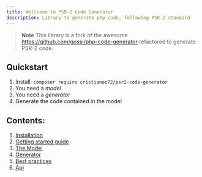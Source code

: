```yaml
---
title: Wellcome to PSR-2 Code Generator
description: Library to generate php code, following PSR-2 standard
---
```


>**Note** This library is a fork of the awesome https://github.com/gossi/php-code-generator refactored to generate PSR-2 code. 

## Quickstart

1.  Install: `composer require cristianoc72/psr2-code-generator`
2.  You need a *model*
3.  You need a *generator*
4.  Generate the code contained in the model

## Contents:

1. [Installation](installation.html)
2. [Getting started guide](getting-started.html)
3. [The Model](model.html)
3. [Generator](generator.html)
4. [Best practices](best-practices.html)
5. [Api](api/index.html)
